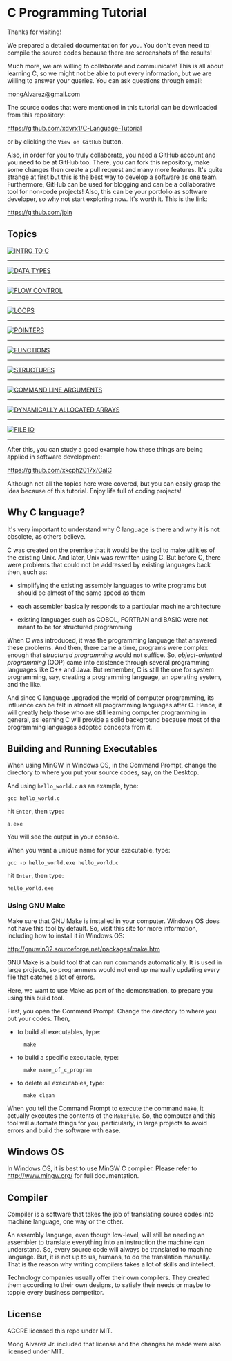 <!-- Global site tag (gtag.js) - Google Analytics -->
<script async src="https://www.googletagmanager.com/gtag/js?id=UA-146817309-1"></script>
<script>
  window.dataLayer = window.dataLayer || [];
  function gtag(){dataLayer.push(arguments);}
  gtag('js', new Date());

  gtag('config', 'UA-146817309-1');
</script>

# C Programming Tutorial

Thanks for visiting! 

We prepared a detailed 
documentation for you. You don't even need to
compile the source codes because there are screenshots
of the results!

Much more, we are willing to collaborate and communicate!
This is all about learning C, so we might not be
able to put every information, but we are willing
to answer your queries.
You can ask questions through email:

<mongAlvarez@gmail.com>

The source codes that were mentioned 
in this tutorial can be downloaded from 
this repository:

<https://github.com/xdvrx1/C-Language-Tutorial>

or by clicking the `View on GitHub` button.

Also, in order for you to truly collaborate,
you need a GitHub account and you need
to be at GitHub too.
There, you can
fork this repository, make some changes
then create a pull request 
and many more features.
It's quite strange at first but this is the best way to
develop a software as one team. Furthermore, GitHub can
be used for blogging and can be a collaborative tool for
non-code projects!
Also, this can be your portfolio as software developer,
so why not start exploring now. It's worth it. This is the link:

<https://github.com/join>

Topics
-----
[![INTRO TO C](screenshots/picture.png)](001_hello_world/)

***

[![DATA TYPES](screenshots/Picture2.png)](002_variable_types/)

***

[![FLOW CONTROL](screenshots/Picture3.png)](003_flow_control/)

***

[![LOOPS](screenshots/Picture4.png)](004_loops/)

***

[![POINTERS](screenshots/Picture5.png)](005_pointers/)

***

[![FUNCTIONS](screenshots/Picture6.png)](006_functions/)

***

[![STRUCTURES](screenshots/Picture7.png)](007_structures/)

***

[![COMMAND LINE ARGUMENTS](screenshots/Picture8.png)](008_pass_command_line_options/)

***

[![DYNAMICALLY ALLOCATED ARRAYS](screenshots/Picture9.png)](009_dynamically_allocated_arrays/)

***

[![FILE IO](screenshots/Picture10.png)](010_file_IO/)

***

After this, you can study a good example
how these things are being applied 
in software development:

<https://github.com/xkcph2017x/CalC>

Although not all the topics here were covered,
but you can easily
grasp the idea because of this tutorial. 
Enjoy life full of coding projects!

## Why C language?
It's very important to understand why C language
is there and why it is not obsolete, as others 
believe. 

C was created on the premise that it
would be the tool to make utilities of the 
existing Unix. And later, Unix was 
rewritten using C.
But before C, there were problems that could not be
addressed by existing languages back then, such as:

- simplifying the existing
assembly languages to write programs but should be
almost of the same speed as them

- each assembler basically responds to a particular 
machine architecture

- existing languages such as COBOL, FORTRAN 
and BASIC were not meant to be for structured
programming

When C was introduced, it was the programming language
that answered these problems.
And then, there came a time, programs were complex
enough that *structured programming* would not suffice.
So, *object-oriented programming* (OOP) came into existence through
several programming languages like C++ and Java.
But remember, C is still the one for system
programming, say, creating
a programming language, an operating system,
and the like.

And since C language upgraded the world of
computer programming, its influence can be felt
in almost all programming languages after C.
Hence, it
will greatly help those who are still learning
computer programming in general, as
learning C will provide a solid background
because most of the programming languages
adopted concepts from it.

Building and Running Executables
--------------------

When using MinGW in Windows OS,
in the Command Prompt,
change the directory to where you put 
your source codes, say, on the Desktop.

And using `hello_world.c` as an example, type:

	gcc hello_world.c
		
hit `Enter`, then type:

	a.exe		
		
You will see the output in your console.

When you want a unique name for your executable,
type:

	gcc -o hello_world.exe hello_world.c
		
hit `Enter`, then type:

	hello_world.exe

### Using GNU Make
Make sure that GNU Make is installed in your computer.
Windows OS does not have this tool by default. So,
visit this site for more information, including how
to install it in Windows OS:

<http://gnuwin32.sourceforge.net/packages/make.htm>

GNU Make is a build tool that can run
commands automatically. It is used in large
projects, so programmers would not end up manually updating
every file that catches a lot of errors.

Here, we want to use Make as part of the demonstration,
to prepare you using this build tool.

First, you open the Command Prompt.
Change the directory to where you put your codes.
Then,

- to build all executables, type:

		make 

- to build a specific executable, type:

		make name_of_c_program

- to delete all executables, type:

		make clean

When you tell the Command Prompt to execute
the command `make`, it actually executes the 
contents of the `Makefile`. So, the computer and 
this tool will automate things for you, particularly,
in large projects to avoid errors and build
the software with ease.

Windows OS
-----

In Windows OS, it is best to use MinGW C compiler.
Please refer to <http://www.mingw.org/> for
full documentation.

Compiler
----

Compiler is a software that takes the job
of translating source codes into machine language,
one way or the other.

An assembly language, even though low-level,
will still be needing an assembler to translate
everything into an instruction the machine can understand.
So, every source code will always
be translated to machine language. But, it is not
up to us, humans, to do the translation manually.
That is the reason why writing compilers takes a lot
of skills and intellect. 

Technology companies usually offer their own compilers.
They created them
according to their own designs, 
to satisfy their needs or maybe to topple every business competitor.

License
----

ACCRE licensed this repo under MIT. 

Mong Alvarez Jr. included that license and
the changes he made were also licensed under MIT.

